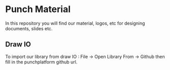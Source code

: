 # Punch Material

In this repository you will find our material, logos, etc for designing documents, slides etc.

## Draw IO

To import our library from draw IO : File -> Open Library From -> Github
then fill in the punchplatform github url. 
